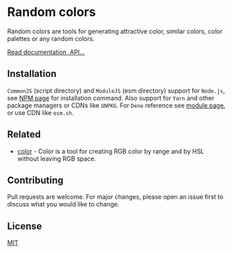 # Random colors

Random colors are tools for generating attractive color, similar colors, color
palettes or any random colors.

[Read documentation, API...]

[Read documentation, API...]: https://deno.land/x/chalkpot_random_colors/mod.ts

## Installation

`CommonJS` (script directory) and `ModuleJS` (esm directory) support for
`Node.js`, see [NPM page] for installation command. Also support for `Yarn` and
other package managers or CDNs like `UNPKG`. For `Deno` reference see
[module page], or use CDN like `esm.sh`.

[NPM page]: https://www.npmjs.com/package/@chalkpot/random-colors
[module page]: https://deno.land/x/chalkpot_random_colors

## Related

- [color](https://github.com/chalkpot/color) - Color is a tool for creating RGB
  color by range and by HSL without leaving RGB space.

## Contributing

Pull requests are welcome. For major changes, please open an issue first to
discuss what you would like to change.

## License

[MIT](https://choosealicense.com/licenses/mit/)
